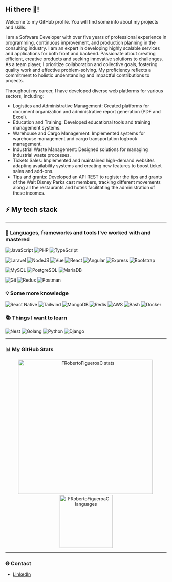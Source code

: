 ## Hi there 👋!

Welcome to my GitHub profile. You will find some info about my projects and skills.

I am a Software Developer with over five years of professional experience in programming, continuous improvement, and
production planning in the consulting industry. I am an expert in developing highly scalable services and applications for
both front and backend. Passionate about creating efficient, creative products and seeking innovative
solutions to challenges. As a team player, I prioritize collaboration and collective goals, fostering quality work
and effective problem-solving. My proficiency reflects a commitment to holistic understanding and impactful
contributions to projects.


Throughout my career, I have developed diverse web platforms for various sectors, including:
 - Logistics and Administrative Management: Created platforms for document organization and
administrative report generation (PDF and Excel).
- Education and Training: Developed educational tools and training management systems.
- Warehouse and Cargo Management: Implemented systems for warehouse management and cargo
transportation logbook management.
- Industrial Waste Management: Designed solutions for managing industrial waste processes.
- Tickets Sales: Implemented and maintained high-demand websites adapting availability systems
and creating new features to boost ticket sales and add-ons.
- Tips and grants: Developed an API REST to register the tips and grants of the Walt Disney Parks cast
members, tracking different movements along all the restaurants and hotels facilitating the administration
of these incomes.


## ⚡ My tech stack
---

### 🚀 Languages, frameworks and tools I've worked with and mastered

![JavaScript](https://img.shields.io/badge/JavaScript-F7DF1E?style=for-the-badge&logo=javascript&logoColor=black)
![PHP](https://img.shields.io/badge/PHP-777BB4?style=for-the-badge&logo=php&logoColor=white)
![TypeScript](https://img.shields.io/badge/TypeScript-007ACC?style=for-the-badge&logo=typescript&logoColor=white)

![Laravel](https://img.shields.io/badge/laravel-%23FF2D20.svg?style=for-the-badge&logo=laravel&logoColor=white) 
![NodeJS](https://img.shields.io/badge/node.js-6DA55F?style=for-the-badge&logo=node.js&logoColor=white)
![Vue](https://img.shields.io/badge/vuejs-%2335495e.svg?style=for-the-badge&logo=vuedotjs&logoColor=%234FC08D)
![React](https://img.shields.io/badge/React-20232A?style=for-the-badge&logo=react&logoColor=61DAFB)
![Angular](https://img.shields.io/badge/Angular-DD0031?style=for-the-badge&logo=angular&logoColor=white)
![Express](https://img.shields.io/badge/express.js-%23404d59.svg?style=for-the-badge&logo=express&logoColor=%2361DAFB)
![Bootstrap](https://img.shields.io/badge/-boostrap-0D1117?style=for-the-badge&logo=bootstrap&labelColor=0D1117)
 
![MySQL](https://img.shields.io/badge/MySQL-00000F?style=for-the-badge&logo=mysql&logoColor=white)
![PostgreSQL](https://img.shields.io/badge/PostgreSQL-000?style=for-the-badge&logo=postgresql)
![MariaDB](https://img.shields.io/badge/MariaDB-003545?style=for-the-badge&logo=mariadb&logoColor=white)
 
![Git](https://img.shields.io/badge/GIT-E44C30?style=for-the-badge&logo=git&logoColor=white)
![Redux](https://img.shields.io/badge/redux-%23593d88.svg?style=for-the-badge&logo=redux&logoColor=white)
![Postman](https://img.shields.io/badge/Postman-FF6C37.svg?style=for-the-badge&logo=Postman&logoColor=white)


### 💡 Some more knowledge
![React Native](https://img.shields.io/badge/React_Native-20232A?style=for-the-badge&logo=react&logoColor=61DAFB)
![Tailwind](https://img.shields.io/badge/tailwindcss-%2338B2AC.svg?style=for-the-badge&logo=tailwind-css&logoColor=white)
![MongoDB](https://img.shields.io/badge/MongoDB-%234ea94b.svg?style=for-the-badge&logo=mongodb&logoColor=white)
![Redis](https://img.shields.io/badge/redis-%23DD0031.svg?style=for-the-badge&logo=redis&logoColor=white)
![AWS](https://img.shields.io/badge/AWS-000.svg?style=for-the-badge&logo=amazon-aws&logoColor=white)
![Bash](https://img.shields.io/badge/bash%20script-0101?style=flat&logo=gnubash&logoColor=%23FFFFFF&labelColor=%23000000)
![Docker](https://img.shields.io/badge/-Docker-333333?style=flat&logo=docker)

### 📚  Things I want to learn

![Nest](https://img.shields.io/badge/nestjs-%23E0234E.svg?style=for-the-badge&logo=nestjs&logoColor=white)
![Golang](https://img.shields.io/badge/Go-00ADD8?style=for-the-badge&logo=go&logoColor=white)
![Python](https://img.shields.io/badge/python-3670A0?style=for-the-badge&logo=python&logoColor=ffdd54)
![Django](https://img.shields.io/badge/django-%23092E20.svg?style=for-the-badge&logo=django&logoColor=white)

---

### 📊 My GitHub Stats
<p align="center"> 
  <img src="https://github-readme-stats.vercel.app/api?username=FRobertoFigueroaC&show_icons=true&theme=radical" alt="FRobertoFigueroaC stats" width="420"/>&nbsp;
  <img src="https://github-readme-stats.vercel.app/api/top-langs/?username=FRobertoFigueroaC&theme=radical" alt="FRobertoFigueroaC languages" height="165">
</p>

---
### 🌐 Contact
- [LinkedIn](https://www.linkedin.com/in/roberto-figueroa--353540160/)
